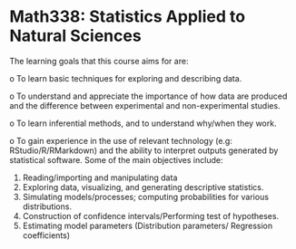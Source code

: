 # Math338: Statistics Applied to Natural Sciences

The learning goals that this course aims for are:

o To learn basic techniques for exploring and describing data.

o To understand and appreciate the importance of how data are produced and the difference between experimental and non-experimental studies.

o To learn inferential methods, and to understand why/when they work.

o To gain experience in the use of relevant technology (e.g: RStudio/R/RMarkdown) and the ability to interpret outputs
generated by statistical software. Some of the main objectives include:
1. Reading/importing and manipulating data
2. Exploring data, visualizing, and generating descriptive statistics.
3. Simulating models/processes; computing probabilities for various distributions.
4. Construction of confidence intervals/Performing test of hypotheses.
5. Estimating model parameters (Distribution parameters/ Regression coefficients)
